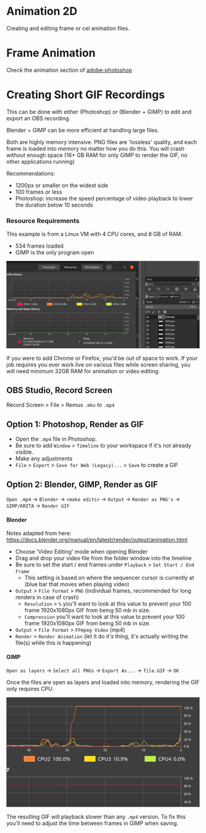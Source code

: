 # Animation 2D

Creating and editing frame or cel animation files.

# Frame Animation

Check the animation section of [adobe-photoshop](/adobe-photoshop.md#animation)

# Creating Short GIF Recordings

This can be done with either (Photoshop) or (Blender + GIMP) to edit and export an OBS recording.

Blender + GIMP can be more efficient at handling large files.

Both are highly memory intensive. PNG files are 'lossless' quality, and each frame is loaded into memory no matter how you do this. You will crash without enough space (16+ GB RAM for only GIMP to render the GIF, no other applications running)

Recommendations:

- 1200px or smaller on the widest side
- 100 frames or less
- Photoshop: increase the speed percentage of video playback to lower the duration below 10 seconds

### Resource Requirements

This example is from a Linux VM with 4 CPU cores, and 8 GB of RAM.

- 534 frames loaded
- GIMP is the only program open

![](/media/resource-usage-002.png)

If you were to add Chrome or Firefox, you'd be out of space to work. If your job requires you ever work live on various files while screen sharing, you will need minimum 32GB RAM for animation or video editing.

## OBS Studio, Record Screen

Record Screen > File > Remux `.mkv` to `.mp4`

## Option 1: Photoshop, Render as GIF

- Open the `.mp4` file in Photoshop.
- Be sure to add `Window` > `Timeline` to your workspace if it's not already visible.
- Make any adjustments
- `File` > `Export` > `Save for Web (Legacy)...` > `Save` to create a GIF

## Option 2: Blender, GIMP, Render as GIF

`Open .mp4` -> `Blender` -> `<make edits>` -> `Output` -> `Render as PNG's` -> `GIMP/KRITA` -> `Render GIF`

#### Blender


Notes adapted from here: <https://docs.blender.org/manual/en/latest/render/output/animation.html>

- Choose 'Video Editing' mode when opening Blender
- Drag and drop your video file from the folder window into the timeline
- Be sure to set the start / end frames under `Playback` > `Set Start / End Frame`
	* This setting is based on where the sequencer cursor is currently at (blue bar that moves when playing video)
- `Output` > `File Format` > `PNG` (individual frames, recommended for long renders in case of crash)
	* `Resolution` > `%` you'll want to look at this value to prevent your 100 frame 1920x1080px GIF from being 50 mb in size. 
	* `Compression` you'll want to look at this value to prevent your 100 frame 1920x1080px GIF from being 50 mb in size.
- `Output` > `File Format` > `FFmpeg Video` (mp4)
- `Render` > `Render Animation` (let it do it's thing, it's actually writing the file(s) while this is happening)

#### GIMP

`Open as layers` -> `Select all PNGs` -> `Export As...` -> `file.GIF` -> `OK`

Once the files are open as layers and loaded into memory, rendering the GIF only requires CPU.

![](/media/resource-usage-003.png)

The resulting GIF will playback slower than any `.mp4` version. To fix this you'll need to adjust the time between frames in GIMP when saving.
